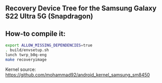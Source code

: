 ## Recovery Device Tree for the Samsung Galaxy S22 Ultra 5G (Snapdragon)

## How-to compile it:

```sh
export ALLOW_MISSING_DEPENDENCIES=true
. build/envsetup.sh
lunch twrp_b0q-eng
make recoveryimage
```

Kernel source:
https://github.com/mohammad92/android_kernel_samsung_sm8450
